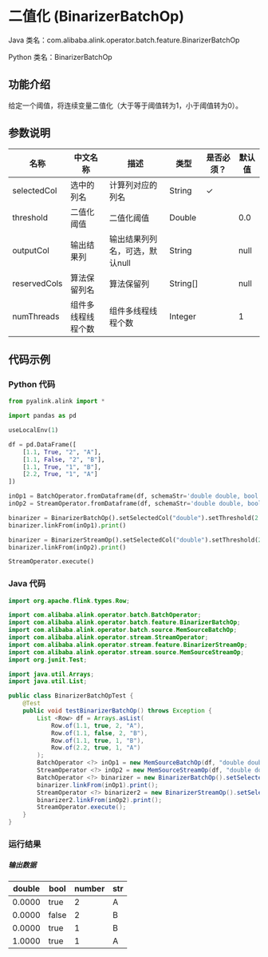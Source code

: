 # 二值化 (BinarizerBatchOp)
Java 类名：com.alibaba.alink.operator.batch.feature.BinarizerBatchOp

Python 类名：BinarizerBatchOp


## 功能介绍
给定一个阈值，将连续变量二值化（大于等于阈值转为1，小于阈值转为0）。

## 参数说明

| 名称 | 中文名称 | 描述 | 类型 | 是否必须？ | 默认值 |
| --- | --- | --- | --- | --- | --- |
| selectedCol | 选中的列名 | 计算列对应的列名 | String | ✓ |  |
| threshold | 二值化阈值 | 二值化阈值 | Double |  | 0.0 |
| outputCol | 输出结果列 | 输出结果列列名，可选，默认null | String |  | null |
| reservedCols | 算法保留列名 | 算法保留列 | String[] |  | null |
| numThreads | 组件多线程线程个数 | 组件多线程线程个数 | Integer |  | 1 |


## 代码示例
### Python 代码
```python
from pyalink.alink import *

import pandas as pd

useLocalEnv(1)

df = pd.DataFrame([
    [1.1, True, "2", "A"],
    [1.1, False, "2", "B"],
    [1.1, True, "1", "B"],
    [2.2, True, "1", "A"]
])

inOp1 = BatchOperator.fromDataframe(df, schemaStr='double double, bool boolean, number int, str string')
inOp2 = StreamOperator.fromDataframe(df, schemaStr='double double, bool boolean, number int, str string')

binarizer = BinarizerBatchOp().setSelectedCol("double").setThreshold(2.0)
binarizer.linkFrom(inOp1).print()

binarizer = BinarizerStreamOp().setSelectedCol("double").setThreshold(2.0)
binarizer.linkFrom(inOp2).print()

StreamOperator.execute()
```
### Java 代码
```java
import org.apache.flink.types.Row;

import com.alibaba.alink.operator.batch.BatchOperator;
import com.alibaba.alink.operator.batch.feature.BinarizerBatchOp;
import com.alibaba.alink.operator.batch.source.MemSourceBatchOp;
import com.alibaba.alink.operator.stream.StreamOperator;
import com.alibaba.alink.operator.stream.feature.BinarizerStreamOp;
import com.alibaba.alink.operator.stream.source.MemSourceStreamOp;
import org.junit.Test;

import java.util.Arrays;
import java.util.List;

public class BinarizerBatchOpTest {
	@Test
	public void testBinarizerBatchOp() throws Exception {
		List <Row> df = Arrays.asList(
			Row.of(1.1, true, 2, "A"),
			Row.of(1.1, false, 2, "B"),
			Row.of(1.1, true, 1, "B"),
			Row.of(2.2, true, 1, "A")
		);
		BatchOperator <?> inOp1 = new MemSourceBatchOp(df, "double double, bool boolean, number int, str string");
		StreamOperator <?> inOp2 = new MemSourceStreamOp(df, "double double, bool boolean, number int, str string");
		BatchOperator <?> binarizer = new BinarizerBatchOp().setSelectedCol("double").setThreshold(2.0);
		binarizer.linkFrom(inOp1).print();
		StreamOperator <?> binarizer2 = new BinarizerStreamOp().setSelectedCol("double").setThreshold(2.0);
		binarizer2.linkFrom(inOp2).print();
		StreamOperator.execute();
	}
}
```
### 运行结果

##### 输出数据
double|bool|number|str
------|----|------|---
0.0000|true|2|A
0.0000|false|2|B
0.0000|true|1|B
1.0000|true|1|A
